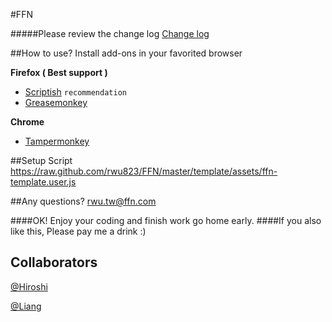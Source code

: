#FFN

#####Please review the change log
[Change log](https://github.com/rwu823/FFN/blob/master/template/assets/changelog.md)


##How to use?
Install add-ons in your favorited browser

**Firefox ( Best support )**
  * [Scriptish](http://scriptish.org/) `recommendation`
  * [Greasemonkey](https://addons.mozilla.org/en-US/firefox/addon/greasemonkey/)

**Chrome**
  * [Tampermonkey](https://chrome.google.com/webstore/detail/tampermonkey/dhdgffkkebhmkfjojejmpbldmpobfkfo?hl=en-US)


##Setup Script
https://raw.github.com/rwu823/FFN/master/template/assets/ffn-template.user.js


##Any questions?
rwu.tw@ffn.com



####OK! Enjoy your coding and finish work go home early.
####If you also like this, Please pay me a drink :)

## Collaborators
[@Hiroshi](https://github.com/hiro0903)

[@Liang](https://github.com/liang)

